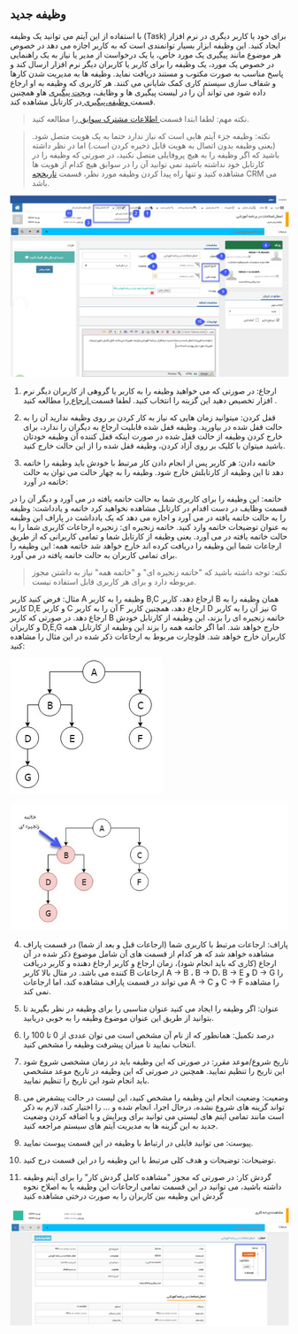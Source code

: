﻿## وظیفه جدید

با استفاده از این آیتم می توانید یک وظیفه (Task) برای خود یا کاربر دیگری در نرم افزار ایجاد کنید. این وظیفه ابزار بسیار توانمندی است که به کاربر اجازه می دهد در خصوص هر موضوع مانند پیگیری یک مورد خاص، یا یک درخواست از مدیر یا نیاز به یک راهنمایی در خصوص یک مورد، یک وظیفه را برای کاربر یا کاربران دیگر نرم افزار ارسال کند و پاسخ مناسب به صورت مکتوب و مستند دریافت نماید. وظیفه ها به مدیریت شدن کارها و شفاف سازی سیستم کاری کمک شایانی می کنند. هر کاربری که وظیفه به او ارجاع داده شود می تواند آن را در لیست پیگیری ها و وظایف، [ویجت پیگیری](https://github.com/1stco/PayamGostarDocs/blob/master/help%202.5.4/home/widget/Follow-up-today/Follow-up-today.md) هاو همچنین قسمت[ وظیفه،پیگیری ](https://github.com/1stco/PayamGostarDocs/blob/master/help%202.5.4/home/widget/Cardboard/Task-tracking/Task-tracking.md)در کارتابل مشاهده کند.

> نکته مهم: لطفا ابتدا قسمت[ اطلاعات مشترک سوابق ](https://github.com/1stco/PayamGostarDocs/blob/master/help%202.5.4/Integrated-bank/Database/Records/Joint-record-information/Joint-record-information.md)را مطالعه کنید.

> نکته: وظیفه جزء آیتم هایی است که نیاز ندارد حتما به یک هویت متصل شود. (یعنی وظیفه بدون اتصال به هویت قابل ذخیره کردن است.) اما در نظر داشته باشید که اگر وظیفه را به هیچ پروفایلی متصل نکنید، در صورتی که وظیفه را در کارتابل خود نداشته باشید نمی توانید آن را در سوابق هیچ کدام از هویت ها مشاهده کنید و تنها راه پیدا کردن وظیفه مورد نظر، قسمت [تاریخچه](https://github.com/1stco/PayamGostarDocs/blob/master/help%202.5.4/Customer-relationship-management/CRM%20History/CRM%20History.md) CRM می باشد.

![](Task.jpg) 


1. ارجاع: در صورتی که می خواهید وظیفه را به کاربر یا گروهی از کاربران  دیگر نرم افزار تخصیص دهید این گزینه را انتخاب کنید. لطفا قسمت[ ارجاع ](https://github.com/1stco/PayamGostarDocs/blob/master/help%202.5.4/Integrated-bank/Database/Records/New-task/Reference/Reference.md)را مطالعه کنید .

2. قفل کردن: میتوانید زمان هایی که نیاز به کار کردن بر روی وظیفه ندارید آن را به حالت قفل شده در بیاورید. وظیفه قفل شده قابلیت ارجاع به دیگران را ندارد، برای خارج کردن وظیفه از حالت قفل شده در صورت اینکه قفل کننده آن وظیفه خودتان باشید میتوان با کلیک بر روی آزاد کردن، وظیفه قفل شده را از این حالت خارج کنید.

3. خاتمه دادن: هر کاربر پس از انجام دادن کار مرتبط با خودش باید وظیفه را خاتمه دهد تا این وظیفه از کارتابلش خارج شود. وظیفه را به چهار حالت می توان به حالت خاتمه در آورد:

  خاتمه: این وظیفه را برای کاربری شما به حالت خاتمه یافته در می آورد و دیگر آن را در قسمت وظایف در دست اقدام در کارتابل مشاهده نخواهید کرد
 خاتمه و یادداشت: وظیفه را به حالت خاتمه یافته در می آورد و اجازه می دهد که یک یادداشت در پاراف این وظیفه به عنوان توضیحات خاتمه وارد کنید.
   خاتمه زنجیره ای: زنجیره ارجاعات کاربری شما را به حالت خاتمه یافته در می آورد. یعنی وظیفه از کارتابل شما و تمامی کاربرانی که از طریق ارجاعات شما این وظیفه را دریافت کرده اند خارج خواهد شد
  خاتمه همه: این وظیفه را برای تمامی کاربران به حالت خاتمه یافته در می آورد.
  
  > نکته: توجه داشته باشید که "خاتمه زنجیره ای" و "خاتمه همه" نیاز به داشتن مجوز مربوطه دارد و برای هر کاربری قابل استفاده نیست.

مثال: فرض کنید کاربر A وظیفه را به کاربر B,C ارجاع دهد، کاربر B همان وظیفه را به کاربر D,E و کاربر C آن را به کاربر F ارجاع دهد، همچنین کاربر D نیز آن را به کاربر G ارجاع دهد. در صورتی که کاربر B خاتمه زنجیره ای را بزند، این وظیفه از کارتابل خودش و کاربران D,E,G خارج خواهد شد. اما اگر خاتمه همه را بزند این وظیفه از کارتابل همه کاربران خارج خواهد شد. فلوچارت مربوط به ارجاعات ذکر شده در این مثال را مشاهده کنید:

![](TaskAssign.jpg)

![](ChainEnd.jpg)

4. پاراف: ارجاعات مرتبط با کاربری شما (ارجاعات قبل و بعد از شما) در قسمت پاراف مشاهده خواهد شد که هر کدام از قسمت های آن شامل موضوع ذکر شده در آن ارجاع (کاری که باید انجام شود)، زمان ارجاع و کاربر ارجاع دهنده و کاربر دریافت کننده می باشد. در مثال بالا کاربر B ارجاعات A → B ،  B → D،  B → E و D → G را می تواند در قسمت پاراف مشاهده کند، اما ارجاعات  A → C  و C → F را مشاهده نمی کند.

5. عنوان: اگر وظیفه را ایجاد می کنید عنوان مناسبی را برای وظیفه در نظر بگیرید تا بتوانید از طریق این عنوان موضوع وظیفه را به خوبی دریابید.

6. درصد تکمیل: همانطور که از نام آن مشخص است می توان عددی از 0 تا 100 را انتخاب نمایید تا میزان پیشرفت وظیفه را مشخص کنید.

7. تاریخ شروع/موعد مقرر: در صورتی که این وظیفه باید در زمان مشخصی شروع شود این تاریخ را تنظیم نمایید. همچنین در صورتی که این وظیفه در تاریخ موعد مشخصی باید انجام شود این تاریخ را تنظیم نمایید.

8. وضعیت: وضعیت انجام این وظیفه را مشخص کنید، این لیست در حالت پیشفرض می تواند گزینه های شروع نشده، درحال اجرا، انجام شده و ... را اختیار کند، لازم به ذکر است مانند تمامی ایتم های لیستی می توانید برای ویرایش و یا اضافه کردن وضعیت جدید به این گزینه ها به مدیریت آیتم های سیستم مراجعه کنید.

9. پیوست: می توانید فایلی در ارتباط با  وظیفه در این قسمت پیوست نمایید.

10. توضیحات: توضیحات و هدف کلی مرتبط با این وظیفه را در این قسمت درج کنید.

11. گردش کار: در صورتی که مجوز "مشاهده کامل گردش کار" را برای آیتم وظیفه داشته باشید، می توانید در این قسمت تمامی ارجاعات این وظیفه یا به اصلاح نحوه گردش این وظیفه بین کاربران را به صورت درختی مشاهده کنید

![](Workflow.jpg)

